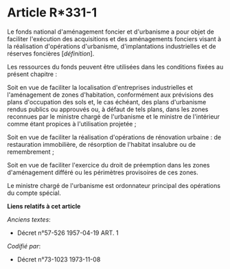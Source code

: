 # Article R*331-1

Le fonds national d'aménagement foncier et d'urbanisme a pour objet de faciliter l'exécution des acquisitions et des
aménagements fonciers visant à la réalisation d'opérations d'urbanisme, d'implantations industrielles et de réserves
foncières [*définition*].

Les ressources du fonds peuvent être utilisées dans les conditions fixées au présent chapitre :

Soit en vue de faciliter la localisation d'entreprises industrielles et l'aménagement de zones d'habitation, conformément aux
prévisions des plans d'occupation des sols et, le cas échéant, des plans d'urbanisme rendus publics ou approuvés ou, à défaut
de tels plans, dans les zones reconnues par le ministre chargé de l'urbanisme et le ministre de l'intérieur comme étant
propices à l'utilisation projetée ;

Soit en vue de faciliter la réalisation d'opérations de rénovation urbaine : de restauration immobilière, de résorption de
l'habitat insalubre ou de remembrement ;

Soit en vue de faciliter l'exercice du droit de préemption dans les zones d'aménagement différé ou les périmètres provisoires
de ces zones.

Le ministre chargé de l'urbanisme est ordonnateur principal des opérations du compte spécial.

**Liens relatifs à cet article**

_Anciens textes_:

  - Décret n°57-526 1957-04-19 ART. 1

_Codifié par_:

  - Décret n°73-1023 1973-11-08
